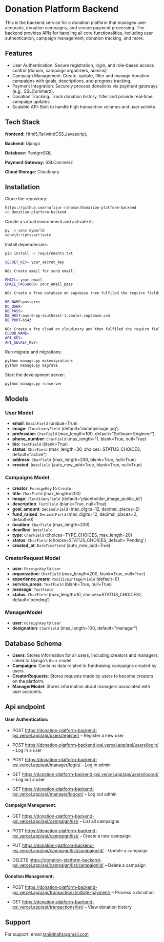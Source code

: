 
# Donation Platform Backend

This is the backend service for a donation platform that manages user accounts, donation campaigns, and secure payment processing. The backend provides APIs for handling all core functionalities, including user authentication, campaign management, donation tracking, and more.



## Features

- User Authentication: Secure registration, login, and role-based access control (donors, campaign organizers, admins)
- Campaign Management: Create, update, filter and manage donation campaigns with goals, descriptions, and progress tracking.
- Payment Integration: Securely process donations via  payment gateways (e.g., SSLCommerz).
- Donation Tracking: Track donation history, filter and provide real-time campaign updates
- Scalable API: Built to handle high transaction volumes and user activity.




## Tech Stack

**frontend:** Html5,TailwindCSS,Javascript,

**Backend:** Django

**Database:** PostgreSQL

**Payment Gateway:** SSLCommerz

**Cloud Storage:** Cloudinary




## Installation

Clone the repository:

```bash
https://github.com/nafijur-rahaman/Donation-platform-backend
cd donation-platform-backend
```
Create a virtual environment and activate it:

```bash
py -m venv myworld
venv\Scripts\activate
```
Install dependencies:

```bash
pip install -r requirements.txt
```
```bash
SECRET_KEY= your_secret_key

NB: Create email for send email:

EMAIL= your_email
EMAIL_PASSWORD= your_email_pass

NB: Create a free database on supabase then fulfiled the require fields:

DB_NAME=postgres
Db_USER=
DB_PASS=
DB_HOST=aws-0-ap-southeast-1.pooler.supabase.com
DB_PORT=6543

NB: Create a fre cloud on cloudinary and then fulfiled the require fields:
CLOUD_NAME=
API_KEY=
API_SECRET_KEY=
```
Run migrate and migrations:

```bash
python manage.py makemigrations
python manage.py migrate
```
Start the development server:
```bash
python manage.py runserver
```

## Models

### User Model

- **email**: `EmailField` (unique=True)
- **image**: `CloudinaryField` (default='dummyimage.jpg')
- **profession**: `CharField` (max_length=100, default="Software Engineer")
- **phone_number**: `CharField` (max_length=11, blank=True, null=True)
- **bio**: `TextField` (blank=True)
- **status**: `CharField` (max_length=30, choices=STATUS_CHOICES, default="active")
- **address**: `CharField` (max_length=200, blank=True, null=True)
- **created**: `DateField` (auto_now_add=True, blank=True, null=True)

### Campaigns Model

- **creator**: `ForeignKey` to `Creator`
- **title**: `CharField` (max_length=200)
- **image**: `CloudinaryField` (default='placeholder_image_public_id')
- **description**: `TextField` (blank=True, null=True)
- **goal_amount**: `DecimalField` (max_digits=12, decimal_places=2)
- **fund_raised**: `DecimalField` (max_digits=12, decimal_places=2, default=0)
- **location**: `CharField` (max_length=200)
- **deadline**: `DateField`
- **type**: `CharField` (choices=TYPE_CHOICES, max_length=20)
- **status**: `CharField` (choices=STATUS_CHOICES, default='Pending')
- **created_at**: `DateTimeField` (auto_now_add=True)

### CreatorRequest Model

- **user**: `ForeignKey` to `User`
- **organization**: `CharField` (max_length=200, blank=True, null=True)
- **experience_years**: `PositiveIntegerField` (default=0)
- **service_areas**: `TextField` (blank=True, null=True)
- **message**: `TextField`
- **status**: `CharField` (max_length=10, choices=STATUS_CHOICES1, default='pending')

### ManagerModel

- **user**: `ForeignKey` to `User`
- **designation**: `CharField` (max_length=100, default="manager")

## Database Schema

- **Users**: Stores information for all users, including creators and managers, linked to Django’s `User` model.
- **Campaigns**: Contains data related to fundraising campaigns created by users.
- **CreatorRequests**: Stores requests made by users to become creators on the platform.
- **ManagerModel**: Stores information about managers associated with user accounts.


## Api endpoint
#### User Authentication:

- POST https://donation-platform-backend-psi.vercel.app/api/users/register/ – Register a new user

- POST https://donation-platform-backend-psi.vercel.app/api/users/login/ – Log in a user

- POST https://donation-platform-backend-psi.vercel.app/api/manager/login/ – Log in admin

- GET https://donation-platform-backend-psi.vercel.app/api/users/logout/ – Log out a user
  
- GET https://donation-platform-backend-psi.vercel.app/api/manager/logout/ – Log out admin
#### Campaign Management:

- GET https://donation-platform-backend-psi.vercel.app/api/campaign/list/ – List all campaigns

- POST https://donation-platform-backend-psi.vercel.app/api/campaign/list/ – Create a new campaign

- PUT https://donation-platform-backend-psi.vercel.app/api/campaign/list/campaignId/ – Update a campaign

- DELETE https://donation-platform-backend-psi.vercel.app/api/campaign/list/campaignId/ – Delete a campaign

#### Donation Management:

- POST https://donation-platform-backend-psi.vercel.app/api/transactions/initiate-payment/ – Process a donation

- GET https://donation-platform-backend-psi.vercel.app/api/transactions/list/ – View donation history

## Support

For support, email tanjidnafis@gmail.com 

